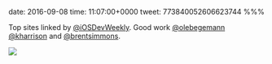 date: 2016-09-08
time: 11:07:00+0000
tweet: 773840052606623744
%%%

Top sites linked by [@iOSDevWeekly](https://twitter.com/iOSDevWeekly). Good work [@olebegemann](https://twitter.com/olebegemann) [@kharrison](https://twitter.com/kharrison) and [@brentsimmons](https://twitter.com/brentsimmons).

![](Cr07R0LWcAA7p49.jpg)
